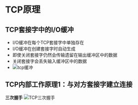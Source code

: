 # TCP原理
## TCP套接字中的I/O缓冲
- I/O缓冲在每个TCP套接字中单独存在
- I/O缓冲在创建套接字时自动生成
- 即使关闭套接字仍然会传输遗留在输出缓冲区中的数据
- 关闭套接字会丢失输入缓冲区中的数据
- ![tcp缓冲](https://timgsa.baidu.com/timg?image&quality=80&size=b9999_10000&sec=1550906082822&di=834dd47fb0f682f3cbc697f0a5fdf584&imgtype=0&src=http%3A%2F%2Fseo-1255598498.file.myqcloud.com%2Ffull%2Fea521c12d6460d92fa11c05d0c26b35677e61dc8.jpg)

## TCP内部工作原理1：与对方套接字建立连接
**三次握手**
![TCP三次握手](https://images2017.cnblogs.com/blog/985821/201708/985821-20170802101806802-1497343688.png)
